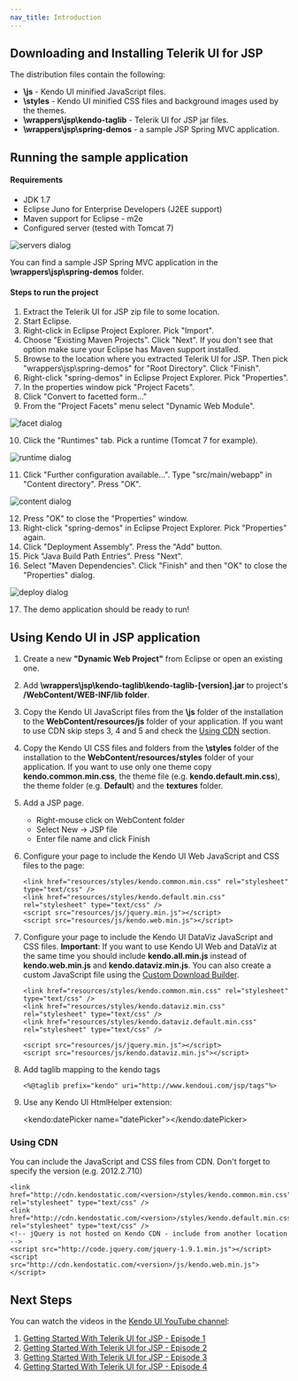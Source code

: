 ```yaml
---
nav_title: Introduction
---
```


## Downloading and Installing Telerik UI for JSP

The distribution files contain the following:

*   **\js** - Kendo UI minified JavaScript files.
*   **\styles** - Kendo UI minified CSS files and background images used by the themes.
*   **\wrappers\jsp\kendo-taglib** - Telerik UI for JSP jar files.
*   **\wrappers\jsp\spring-demos** - a sample JSP Spring MVC application.

## Running the sample application

#### Requirements

*   JDK 1.7
*   Eclipse Juno for Enterprise Developers (J2EE support)
*   Maven support for Eclipse - m2e
*   Configured server (tested with Tomcat 7)

![servers dialog](/getting-started/using-kendo-with/images/servers.png)

You can find a sample JSP Spring MVC application in the **\wrappers\jsp\spring-demos** folder.

#### Steps to run the project

1.  Extract the Telerik UI for JSP zip file to some location.
2.  Start Eclipse.
3.  Right-click in Eclipse Project Explorer. Pick "Import".
4.  Choose "Existing Maven Projects". Click "Next". If you don't see that option make sure your Eclipse has Maven support installed.
5.  Browse to the location where you extracted Telerik UI for JSP. Then pick "wrappers\jsp\spring-demos" for "Root Directory". Click "Finish".
6.  Right-click "spring-demos" in Eclipse Project Explorer. Pick "Properties".
7.  In the properties window pick "Project Facets".
8.  Click "Convert to facetted form..."
9.  From the "Project Facets" menu select "Dynamic Web Module".

![facet dialog](/getting-started/using-kendo-with/images/facet.png)

10. Click the "Runtimes" tab. Pick a runtime (Tomcat 7 for example).

![runtime dialog](/getting-started/using-kendo-with/images/runtime.png)

11. Click "Further configuration available...". Type "src/main/webapp" in "Content directory". Press "OK".

![content dialog](/getting-started/using-kendo-with/images/content.png)

12. Press "OK" to close the "Properties" window.
13. Right-click "spring-demos" in Eclipse Project Explorer. Pick "Properties" again.
14. Click "Deployment Assembly". Press the "Add" button.
15. Pick "Java Build Path Entries". Press "Next".
16. Select "Maven Dependencies". Click "Finish" and then "OK" to close the "Properties" dialog.

![deploy dialog](/getting-started/using-kendo-with/images/deploy.png)

17. The demo application should be ready to run!

## Using Kendo UI in JSP application

1.  Create a new **"Dynamic Web Project"** from Eclipse or open an existing one.

2.  Add **\wrappers\jsp\kendo-taglib\kendo-taglib-[version].jar** to project's **/WebContent/WEB-INF/lib folder**.

3.  Copy the Kendo UI JavaScript files from the **\js** folder of the installation to the **WebContent/resources/js** folder of your application.
If you want to use CDN skip steps 3, 4 and 5 and check the [Using CDN](#using-cdn) section.

4.  Copy the Kendo UI CSS files and folders from the **\styles** folder of the installation to the **WebContent/resources/styles** folder of your application. If you want to use only one theme
copy **kendo.common.min.css**, the theme file (e.g. **kendo.default.min.css**), the theme folder (e.g. **Default**) and the **textures** folder.

5. Add a JSP page.
    *   Right-mouse click on WebContent folder
    *   Select New -> JSP file
    *   Enter file name and click Finish

6.  Configure your page to include the Kendo UI Web JavaScript and CSS files to the page:

        <link href="resources/styles/kendo.common.min.css" rel="stylesheet" type="text/css" />
        <link href="resources/styles/kendo.default.min.css" rel="stylesheet" type="text/css" />
        <script src="resources/js/jquery.min.js"></script>
        <script src="resources/js/kendo.web.min.js"></script>

7.  Configure your page to include the Kendo UI DataViz JavaScript and CSS files. **Important**: If you want to use Kendo UI Web and DataViz at the same time you should include **kendo.all.min.js** instead of **kendo.web.min.js** and **kendo.dataviz.min.js**. You
    can also create a custom JavaScript file using the [Custom Download Builder](http://www.telerik.com/download/custom-download).

        <link href="resources/styles/kendo.common.min.css" rel="stylesheet" type="text/css" />
        <link href="resources/styles/kendo.dataviz.min.css" rel="stylesheet" type="text/css" />
        <link href="resources/styles/kendo.dataviz.default.min.css" rel="stylesheet" type="text/css" />

        <script src="resources/js/jquery.min.js"></script>
        <script src="resources/js/kendo.dataviz.min.js"></script>

9.  Add taglib mapping to the kendo tags

        <%@taglib prefix="kendo" uri="http://www.kendoui.com/jsp/tags"%>

10.  Use any Kendo UI HtmlHelper extension:

        <kendo:datePicker name="datePicker"></kendo:datePicker>

### Using CDN

You can include the JavaScript and CSS files from CDN. Don't forget to specify the version (e.g. 2012.2.710)

    <link href="http://cdn.kendostatic.com/<version>/styles/kendo.common.min.css" rel="stylesheet" type="text/css" />
    <link href="http://cdn.kendostatic.com/<version>/styles/kendo.default.min.css" rel="stylesheet" type="text/css" />
    <!-- jQuery is not hosted on Kendo CDN - include from another location -->
    <script src="http://code.jquery.com/jquery-1.9.1.min.js"></script>
    <script src="http://cdn.kendostatic.com/<version>/js/kendo.web.min.js"></script>

## Next Steps

You can watch the videos in the [Kendo UI YouTube channel](http://www.youtube.com/kendouitv):

1. [Getting Started With Telerik UI for JSP - Episode 1](http://www.youtube.com/watch?v=3VH75XVhLCI)
1. [Getting Started With Telerik UI for JSP - Episode 2](http://www.youtube.com/watch?v=LyGHeRMmq5I)
1. [Getting Started With Telerik UI for JSP - Episode 3](http://www.youtube.com/watch?v=sCwqj_ZRGI8)
1. [Getting Started With Telerik UI for JSP - Episode 4](http://www.youtube.com/watch?v=fcbw4YR4P2I)
